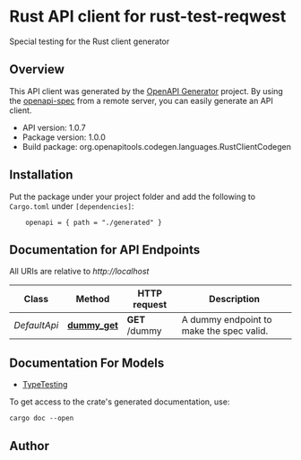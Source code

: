 # Rust API client for rust-test-reqwest

Special testing for the Rust client generator

## Overview

This API client was generated by the [OpenAPI Generator](https://openapi-generator.tech) project.  By using the [openapi-spec](https://openapis.org) from a remote server, you can easily generate an API client.

- API version: 1.0.7
- Package version: 1.0.0
- Build package: org.openapitools.codegen.languages.RustClientCodegen

## Installation

Put the package under your project folder and add the following to `Cargo.toml` under `[dependencies]`:

```
    openapi = { path = "./generated" }
```

## Documentation for API Endpoints

All URIs are relative to *http://localhost*

Class | Method | HTTP request | Description
------------ | ------------- | ------------- | -------------
*DefaultApi* | [**dummy_get**](docs/DefaultApi.md#dummy_get) | **GET** /dummy | A dummy endpoint to make the spec valid.


## Documentation For Models

 - [TypeTesting](docs/TypeTesting.md)


To get access to the crate's generated documentation, use:

```
cargo doc --open
```

## Author



